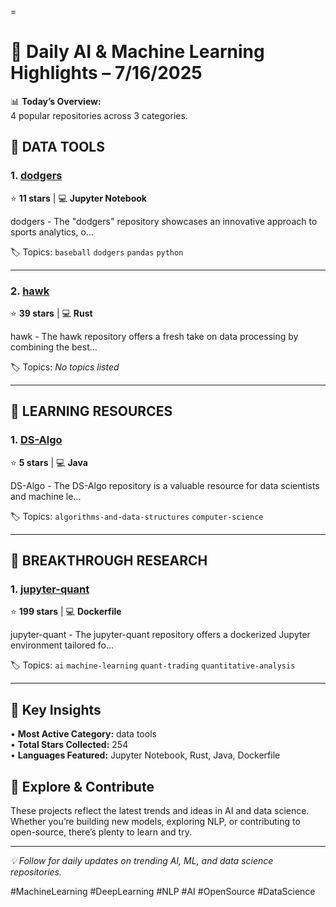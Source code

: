 =
# 🧠 Daily AI & Machine Learning Highlights – 7/16/2025



📊 **Today’s Overview:**  
4 popular repositories across 3 categories.


## 🚀 DATA TOOLS


### 1. [dodgers](https://github.com/stiles/dodgers)
⭐ **11 stars** | 💻 **Jupyter Notebook**

 dodgers - The "dodgers" repository showcases an innovative approach to sports analytics, o...

🏷️ Topics: `baseball` `dodgers` `pandas` `python`

---


### 2. [hawk](https://github.com/kyotalab/hawk)
⭐ **39 stars** | 💻 **Rust**

 hawk - The hawk repository offers a fresh take on data processing by combining the best...

🏷️ Topics: _No topics listed_

---



## 🚀 LEARNING RESOURCES


### 1. [DS-Algo](https://github.com/Olutobz/DS-Algo)
⭐ **5 stars** | 💻 **Java**

 DS-Algo - The DS-Algo repository is a valuable resource for data scientists and machine le...

🏷️ Topics: `algorithms-and-data-structures` `computer-science`

---



## 🚀 BREAKTHROUGH RESEARCH


### 1. [jupyter-quant](https://github.com/quantbelt/jupyter-quant)
⭐ **199 stars** | 💻 **Dockerfile**

 jupyter-quant - The jupyter-quant repository offers a dockerized Jupyter environment tailored fo...

🏷️ Topics: `ai` `machine-learning` `quant-trading` `quantitative-analysis`

---



## 🎯 Key Insights

• **Most Active Category:** data tools  
• **Total Stars Collected:** 254  
• **Languages Featured:** Jupyter Notebook, Rust, Java, Dockerfile

## 🚀 Explore & Contribute

These projects reflect the latest trends and ideas in AI and data science. Whether you’re building new models, exploring NLP, or contributing to open-source, there’s plenty to learn and try.

---

*💡 Follow for daily updates on trending AI, ML, and data science repositories.*

#MachineLearning #DeepLearning #NLP #AI #OpenSource #DataScience
